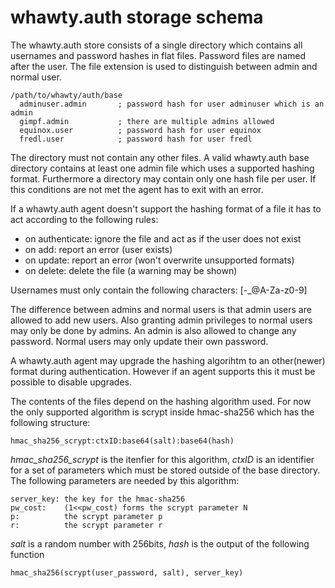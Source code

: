 # whawty.auth storage schema

The whawty.auth store consists of a single directory which contains all
usernames and password hashes in flat files. Password files are named
after the user. The file extension is used to distinguish between admin
and normal user.

    /path/to/whawty/auth/base
      adminuser.admin       ; password hash for user adminuser which is an admin
      gimpf.admin           ; there are multiple admins allowed
      equinox.user          ; password hash for user equinox
      fredl.user            ; password hash for user fredl

The directory must not contain any other files. A valid whawty.auth base
directory contains at least one admin file which uses a supported hashing
format.
Furthermore a directory may contain only one hash file per user.
If this conditions are not met the agent has to exit with an error.

If a whawty.auth agent doesn't support the hashing format of a file it has
to act according to the following rules:

- on authenticate: ignore the file and act as if the user does not exist
- on add: report an error (user exists)
- on update: report an error (won't overwrite unsupported formats)
- on delete: delete the file (a warning may be shown)

Usernames must only contain the following characters: [-_@A-Za-z0-9]

The difference between admins and normal users is that admin users are
allowed to add new users. Also granting admin privileges to normal users
may only be done by admins. An admin is also allowed to change any password.
Normal users may only update their own password.

A whawty.auth agent may upgrade the hashing algorihtm to an other(newer)
format during authentication.
However if an agent supports this it must be possible to disable upgrades.

The contents of the files depend on the hashing algorithm used. For now
the only supported algorithm is scrypt inside hmac-sha256 which has the
following structure:

    hmac_sha256_scrypt:ctxID:base64(salt):base64(hash)

_hmac_sha256_scrypt_ is the itenfier for this algorithm, _ctxID_ is an
identifier for a set of parameters which must be stored outside of the base
directory. The following parameters are needed by this algorithm:

    server_key: the key for the hmac-sha256
    pw_cost:    (1<<pw_cost) forms the scrypt parameter N
    p:          the scrypt parameter p
    r:          the scrypt parameter r

_salt_ is a random number with 256bits, _hash_ is the output of the following function

    hmac_sha256(scrypt(user_password, salt), server_key)

